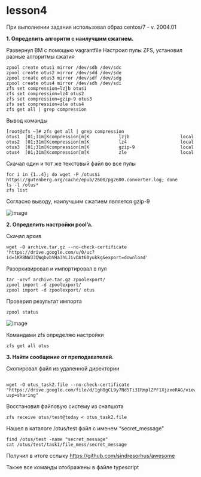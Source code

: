 # lesson4
При выполнении задания использовал образ centos/7 - v. 2004.01

**1. Определить алгоритм с наилучшим сжатием.**

Развернул ВМ с помощью vagrantfile
Настроил пулы ZFS, установил разные алгоритмы сжатия

```
zpool create otus1 mirror /dev/sdb /dev/sdc
zpool create otus2 mirror /dev/sdd /dev/sde
zpool create otus3 mirror /dev/sdf /dev/sdg
zpool create otus4 mirror /dev/sdh /dev/sdi
zfs set compression=lzjb otus1
zfs set compression=lz4 otus2
zfs set compression=gzip-9 otus3
zfs set compression=zle otus4
zfs get all | grep compression
```
Вывод команды
```
[root@zfs ~]# zfs get all | grep compression
otus1  [01;31m[Kcompression[m[K           lzjb                   local
otus2  [01;31m[Kcompression[m[K           lz4                    local
otus3  [01;31m[Kcompression[m[K           gzip-9                 local
otus4  [01;31m[Kcompression[m[K           zle                    local
```
Скачал один и тот же текстовый файл во все пулы

```
for i in {1..4}; do wget -P /otus$i https://gutenberg.org/cache/epub/2600/pg2600.converter.log; done
ls -l /otus*
zfs list
```
Согласно выводу, наилучшим сжатием является gzip-9

![image](https://github.com/movik242/lesson4/assets/143793993/6de6cdbc-81a7-4ba3-957c-d828343e6807)


**2. Определить настройки pool’a.**

Скачал архив

```
wget -O archive.tar.gz --no-check-certificate 'https://drive.google.com/u/0/uc?id=1KRBNW33QWqbvbVHa3hLJivOAt60yukkg&export=download'
```

Разорхивировал и импортировал в пул

```
tar -xzvf archive.tar.gz zpoolexport/
zpool import -d zpoolexport/
zpool import -d zpoolexport/ otus
```

Проверил результат импорта
```
zpool status
```

![image](https://github.com/movik242/lesson4/assets/143793993/38b86eda-ac0c-4cfa-ba5b-304ff3311631)

Командами zfs определяю настройки

```
zfs get all otus
```

**3. Найти сообщение от преподавателей.**

Скопировал файл из удаленной директории
```

wget -O otus_task2.file --no-check-certificate "https://drive.google.com/file/d/1gH8gCL9y7Nd5Ti3IRmplZPF1XjzxeRAG/view?usp=sharing"
```

Восстановил файловую систему из снапшота
```
zfs receive otus/test@today < otus_task2.file
```

Нашел в каталоге /otus/test файл с именем “secret_message”
```
find /otus/test -name "secret_message"
cat /otus/test/task1/file_mess/secret_message
```

Получил в итоге сслыку https://github.com/sindresorhus/awesome

Также все команды отображены в файле typescript

